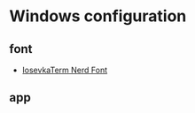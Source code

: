 # Windows configuration
## font
- [IosevkaTerm Nerd Font](https://github.com/ryanoasis/nerd-fonts/blob/master/patched-fonts/IosevkaTerm/IosevkaTermNerdFont-Regular.ttf)

## app

